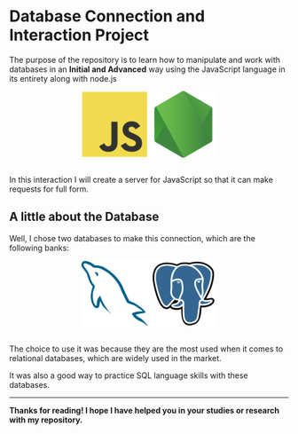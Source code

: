 # Database Connection and Interaction Project

The purpose of the repository is to learn how to manipulate and work with databases in an **Initial and Advanced** way using the JavaScript language in its entirety along with node.js

<div align="center" style="display: inline_block">

<img align="center" alt="java" width="120" src="https://raw.githubusercontent.com/devicons/devicon/master/icons/javascript/javascript-original.svg">
<img align="center" alt="java" width="120" src="https://raw.githubusercontent.com/devicons/devicon/master/icons/nodejs/nodejs-original.svg">

</div>
<br>

In this interaction I will create a server for JavaScript so that it can make requests for full form.

## A little about the Database

Well, I chose two databases to make this connection, which are the following banks:

<div align="center" style="display: inline_block">
<img align="center" alt="mysql" width="120" src="https://raw.githubusercontent.com/devicons/devicon/master/icons/mysql/mysql-original.svg">
<img align="center" alt="PostgreSql" width="120" src="https://raw.githubusercontent.com/devicons/devicon/master/icons/postgresql/postgresql-original.svg">
</div>
<br>

The choice to use it was because they are the most used when it comes to relational databases, which are widely used in the market.

It was also a good way to practice SQL language skills with these databases.

<!-- ## Useful Links

Below are the links to other repositories that I have on my GitHub that may be of interest:

- [Linguagem-C](https://github.com/Igornalves/Linguagem-C)
- [Projeto_Site-WhatsappBot](https://github.com/Igornalves/Projeto_Site-WhatsappBot)
- [Linguagem-Python](https://github.com/Igornalves/Linguagem-Python)
- [Biblioteca-React](https://github.com/Igornalves/Biblioteca-React)
- [Projeto_WallPaper-WL](https://github.com/Igornalves/Projeto_WallPaper-WL)
- [Calculadora-Digital_Front-End ](https://github.com/Igornalves/Calculadora-Digital_Front-End)
- [Projeto_Sistema_Hospitalar-Poo](https://github.com/Igornalves/Projeto_Sistema_Hospitalar-Poo) -->

---

**Thanks for reading! I hope I have helped you in your studies or research with my repository.**
